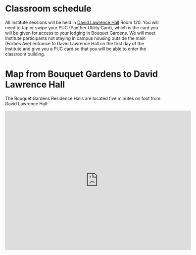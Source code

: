 # Classroom schedule 

All Institute sessions will be held in [David Lawrence Hall](https://www.tour.pitt.edu/tour/david-lawrence-hall) Room 120. You will need to tap or swipe your PUC (Panther Utility Card), which is the card you will be given for access to your lodging in Bouquet Gardens. We will meet Institute participants not staying in campus housing outside the main (Forbes Ave) entrance to David Lawrence Hall on the first day of the Institute and give you a PUC card so that you will be able to enter the classroom building.

# Map from Bouquet Gardens to David Lawrence Hall

The Bouquet Gardens Residence Halls are located five minutes on foot from David Lawrence Hall:
 
<iframe src="https://www.google.com/maps/embed?pb=!1m28!1m12!1m3!1d3036.520339424056!2d-79.95795789835333!3d40.44161891194677!2m3!1f0!2f0!3f0!3m2!1i1024!2i768!4f13.1!4m13!3e2!4m5!1s0x8834f22828e6cf47%3A0xf87ad7d708e7458e!2sBouquet%20Gardens%2C%20300%20S%20Bouquet%20St%2C%20Pittsburgh%2C%20PA%2015213%2C%20United%20States!3m2!1d40.4407449!2d-79.9551779!4m5!1s0x8834f228541d5921%3A0xa9e42410df503e8f!2sLawrence%20Hall%2C%20Forbes%20Avenue%2C%20Pittsburgh%2C%20PA%2C%20USA!3m2!1d40.4425725!2d-79.9551887!5e0!3m2!1sen!2sfr!4v1656455885242!5m2!1sen!2sfr" width="600" height="450" style="border:0;" allowfullscreen="" loading="lazy" referrerpolicy="no-referrer-when-downgrade"></iframe>